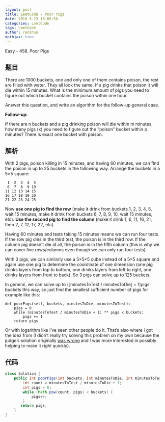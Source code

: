 ```yaml
---
layout: post
title: LeetCode - Poor Pigs
date: 2018-3-23 16:00:58
categories: LeetCode
tags: LeetCode
author: renshuo
mathjax: true
---
```


Easy - 458. Poor Pigs

<!--more-->

## 题目

There are 1000 buckets, one and only one of them contains poison, the rest are filled with water. They all look the same. If a pig drinks that poison it will die within 15 minutes. What is the minimum amount of pigs you need to figure out which bucket contains the poison within one hour.

Answer this question, and write an algorithm for the follow-up general case.

**Follow-up:**

If there are n buckets and a pig drinking poison will die within m minutes, how many pigs (x) you need to figure out the "poison" bucket within p minutes? There is exact one bucket with poison.

## 解析

With 2 pigs, poison killing in 15 minutes, and having 60 minutes, we can find the poison in up to 25 buckets in the following way. Arrange the buckets in a 5×5 square:

```
 1  2  3  4  5
 6  7  8  9 10
11 12 13 14 15
16 17 18 19 20
21 22 23 24 25
```

Now **use one pig to find the row** (make it drink from buckets 1, 2, 3, 4, 5, wait 15 minutes, make it drink from buckets 6, 7, 8, 9, 10, wait 15 minutes, etc). **Use the second pig to find the column** (make it drink 1, 6, 11, 16, 21, then 2, 7, 12, 17, 22, etc).

Having 60 minutes and tests taking 15 minutes means we can run four tests. If the row pig dies in the third test, the poison is in the third row. If the column pig doesn’t die at all, the poison is in the fifth column (this is why we can cover five rows/columns even though we can only run four tests).

With 3 pigs, we can similarly use a 5×5×5 cube instead of a 5×5 square and again use one pig to determine the coordinate of one dimension (one pig drinks layers from top to bottom, one drinks layers from left to right, one drinks layers from front to back). So 3 pigs can solve up to 125 buckets.

In general, we can solve up to (⌊minutesToTest / minutesToDie⌋ + 1)pigs buckets this way, so just find the smallest sufficient number of pigs for example like this:

```
def poorPigs(self, buckets, minutesToDie, minutesToTest):
    pigs = 0
    while (minutesToTest / minutesToDie + 1) ** pigs < buckets:
        pigs += 1
    return pigs
```

Or with logarithm like I’ve seen other people do it. That’s also where I got the idea from (I didn’t really try solving this problem on my own because the judge’s solution originally [was wrong](https://discuss.leetcode.com/topic/66856/major-flaw-in-current-algorithm-fixed) and I was more interested in possibly helping to make it right quickly).

## 代码

``` java
class Solution {
    public int poorPigs(int buckets, int minutesToDie, int minutesToTest) {
        int count = minutesToTest / minutesToDie + 1;
        int pigs = 0;
        while (Math.pow(count, pigs) < buckets) {
            pigs++;
        }
       return pigs;
    }
}
```